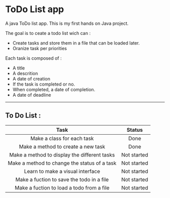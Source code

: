 # ToDo List app
A java ToDo list app.
This is my first hands on Java project. 

The goal is to ceate a todo list wich can :
 - Create tasks and store them in a file that can be loaded later.
 - Oranize task per priorities

Each task is composed of :
 - A title
 - A descrition
 - A date of creation
 - If the task is completed or no.
 - When completed, a date of completion.
 - A date of deadline

 ***

 ## To Do List :
 | **Task** | **Status** |
 | :------: | :--------: |
 | Make a class for each task | Done |
 | Make a method to create a new task | Done |
 | Make a method to display the different tasks | Not started |
 | Make a method to change the status of a task | Not started |
 | Learn to make a visual interface | Not started |
 | Make a fuction to save the todo in a file | Not started |
 | Make a fuction to load a todo from a file | Not started |
